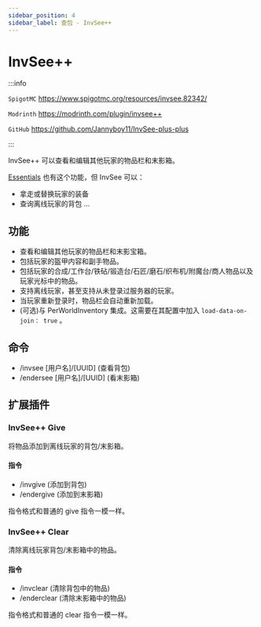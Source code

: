 ```yaml
---
sidebar_position: 4
sidebar_label: 查包 - InvSee++
---
```


# InvSee++

:::info

`SpigotMC` https://www.spigotmc.org/resources/invsee.82342/

`Modrinth` https://modrinth.com/plugin/invsee++

`GitHub` https://github.com/Jannyboy11/InvSee-plus-plus

:::

InvSee++ 可以查看和编辑其他玩家的物品栏和末影箱。

[Essentials](/Java/process/plugin/ManageTool/BasicPlugins/EssentialsX/) 也有这个功能，但 InvSee 可以：

- 拿走或替换玩家的装备
- 查询离线玩家的背包
  ...

## 功能

- 查看和编辑其他玩家的物品栏和末影宝箱。
- 包括玩家的盔甲内容和副手物品。
- 包括玩家的合成/工作台/铁砧/锻造台/石匠/磨石/织布机/附魔台/商人物品以及玩家光标中的物品。
- 支持离线玩家，甚至支持从未登录过服务器的玩家。
- 当玩家重新登录时，物品栏会自动重新加载。
- (可选)与 PerWorldInventory 集成。这需要在其配置中加入 `load-data-on-join： true` 。

## 命令

- /invsee [用户名]/[UUID] (查看背包)
- /endersee [用户名]/[UUID] (看末影箱)

## 扩展插件

### InvSee++ Give

将物品添加到离线玩家的背包/末影箱。

#### 指令

- /invgive (添加到背包)
- /endergive (添加到末影箱)

指令格式和普通的 give 指令一模一样。

### InvSee++ Clear

清除离线玩家背包/末影箱中的物品。

#### 指令

- /invclear (清除背包中的物品)
- /enderclear (清除末影箱中的物品)

指令格式和普通的 clear 指令一模一样。

